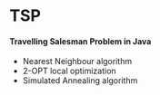 # TSP
#### Travelling Salesman Problem in Java
* Nearest Neighbour algorithm
* 2-OPT local optimization
* Simulated Annealing algorithm